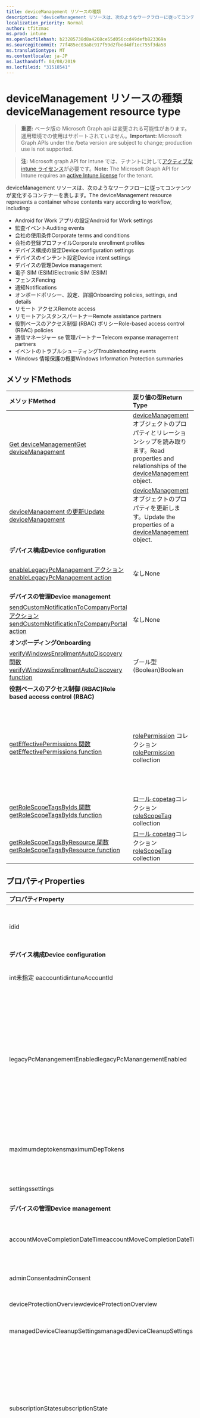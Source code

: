 ```yaml
---
title: deviceManagement リソースの種類
description: 'deviceManagement リソースは、次のようなワークフローに従ってコンテンツが変化するコンテナーを表します。  '
localization_priority: Normal
author: tfitzmac
ms.prod: intune
ms.openlocfilehash: b23285738d8a4268ce55d056ccd49defb823369a
ms.sourcegitcommit: 77f485ec03a8c917f59d2fbed4df1ec755f3da58
ms.translationtype: MT
ms.contentlocale: ja-JP
ms.lasthandoff: 04/08/2019
ms.locfileid: "31518541"
---
```

# <a name="devicemanagement-resource-type"></a><span data-ttu-id="df733-103">deviceManagement リソースの種類</span><span class="sxs-lookup"><span data-stu-id="df733-103">deviceManagement resource type</span></span>

> <span data-ttu-id="df733-104">**重要:** ベータ版の Microsoft Graph api は変更される可能性があります。運用環境での使用はサポートされていません。</span><span class="sxs-lookup"><span data-stu-id="df733-104">**Important:** Microsoft Graph APIs under the /beta version are subject to change; production use is not supported.</span></span>

> <span data-ttu-id="df733-105">**注:** Microsoft graph API for Intune では、テナントに対して[アクティブな intune ライセンス](https://go.microsoft.com/fwlink/?linkid=839381)が必要です。</span><span class="sxs-lookup"><span data-stu-id="df733-105">**Note:** The Microsoft Graph API for Intune requires an [active Intune license](https://go.microsoft.com/fwlink/?linkid=839381) for the tenant.</span></span>

<span data-ttu-id="df733-106">deviceManagement リソースは、次のようなワークフローに従ってコンテンツが変化するコンテナーを表します。</span><span class="sxs-lookup"><span data-stu-id="df733-106">The deviceManagement resource represents a container whose contents vary according to workflow, including:</span></span>  

- <span data-ttu-id="df733-107">Android for Work アプリの設定</span><span class="sxs-lookup"><span data-stu-id="df733-107">Android for Work settings</span></span>
- <span data-ttu-id="df733-108">監査イベント</span><span class="sxs-lookup"><span data-stu-id="df733-108">Auditing events</span></span>
- <span data-ttu-id="df733-109">会社の使用条件</span><span class="sxs-lookup"><span data-stu-id="df733-109">Corporate terms and conditions</span></span> 
- <span data-ttu-id="df733-110">会社の登録プロファイル</span><span class="sxs-lookup"><span data-stu-id="df733-110">Corporate enrollment profiles</span></span>
- <span data-ttu-id="df733-111">デバイス構成の設定</span><span class="sxs-lookup"><span data-stu-id="df733-111">Device configuration settings</span></span>
- <span data-ttu-id="df733-112">デバイスのインテント設定</span><span class="sxs-lookup"><span data-stu-id="df733-112">Device intent settings</span></span>
- <span data-ttu-id="df733-113">デバイスの管理</span><span class="sxs-lookup"><span data-stu-id="df733-113">Device management</span></span>
- <span data-ttu-id="df733-114">電子 SIM (ESIM)</span><span class="sxs-lookup"><span data-stu-id="df733-114">Electronic SIM (ESIM)</span></span>
- <span data-ttu-id="df733-115">フェンス</span><span class="sxs-lookup"><span data-stu-id="df733-115">Fencing</span></span>
- <span data-ttu-id="df733-116">通知</span><span class="sxs-lookup"><span data-stu-id="df733-116">Notifications</span></span>
- <span data-ttu-id="df733-117">オンボードポリシー、設定、詳細</span><span class="sxs-lookup"><span data-stu-id="df733-117">Onboarding policies, settings, and details</span></span>
- <span data-ttu-id="df733-118">リモート アクセス</span><span class="sxs-lookup"><span data-stu-id="df733-118">Remote access</span></span>
- <span data-ttu-id="df733-119">リモートアシスタンスパートナー</span><span class="sxs-lookup"><span data-stu-id="df733-119">Remote assistance partners</span></span>
- <span data-ttu-id="df733-120">役割ベースのアクセス制御 (RBAC) ポリシー</span><span class="sxs-lookup"><span data-stu-id="df733-120">Role-based access control (RBAC) policies</span></span>
- <span data-ttu-id="df733-121">通信マネージャー se 管理パートナー</span><span class="sxs-lookup"><span data-stu-id="df733-121">Telecom expanse management partners</span></span>
- <span data-ttu-id="df733-122">イベントのトラブルシューティング</span><span class="sxs-lookup"><span data-stu-id="df733-122">Troubleshooting events</span></span>
- <span data-ttu-id="df733-123">Windows 情報保護の概要</span><span class="sxs-lookup"><span data-stu-id="df733-123">Windows Information Protection summaries</span></span>

## <a name="methods"></a><span data-ttu-id="df733-124">メソッド</span><span class="sxs-lookup"><span data-stu-id="df733-124">Methods</span></span>
|<span data-ttu-id="df733-125">メソッド</span><span class="sxs-lookup"><span data-stu-id="df733-125">Method</span></span>|<span data-ttu-id="df733-126">戻り値の型</span><span class="sxs-lookup"><span data-stu-id="df733-126">Return Type</span></span>|<span data-ttu-id="df733-127">説明</span><span class="sxs-lookup"><span data-stu-id="df733-127">Description</span></span>|
|:---|:---|:---|
|[<span data-ttu-id="df733-128">Get deviceManagement</span><span class="sxs-lookup"><span data-stu-id="df733-128">Get deviceManagement</span></span>](../api/intune-shared-devicemanagement-get.md)|<span data-ttu-id="df733-129">[deviceManagement](../resources/intune-shared-devicemanagement.md) オブジェクトのプロパティとリレーションシップを読み取ります。</span><span class="sxs-lookup"><span data-stu-id="df733-129">Read properties and relationships of the [deviceManagement](../resources/intune-shared-devicemanagement.md) object.</span></span>|
|[<span data-ttu-id="df733-130">deviceManagement の更新</span><span class="sxs-lookup"><span data-stu-id="df733-130">Update deviceManagement</span></span>](../api/intune-shared-devicemanagement-update.md)|<span data-ttu-id="df733-131">[deviceManagement](../resources/intune-shared-devicemanagement.md) オブジェクトのプロパティを更新します。</span><span class="sxs-lookup"><span data-stu-id="df733-131">Update the properties of a [deviceManagement](../resources/intune-shared-devicemanagement.md) object.</span></span>|
|**<span data-ttu-id="df733-132">デバイス構成</span><span class="sxs-lookup"><span data-stu-id="df733-132">Device configuration</span></span>**|
|[<span data-ttu-id="df733-133">enableLegacyPcManagement アクション</span><span class="sxs-lookup"><span data-stu-id="df733-133">enableLegacyPcManagement action</span></span>](../api/intune-shared-devicemanagement-enablelegacypcmanagement.md)|<span data-ttu-id="df733-134">なし</span><span class="sxs-lookup"><span data-stu-id="df733-134">None</span></span>|<span data-ttu-id="df733-135">まだ文書化されていません</span><span class="sxs-lookup"><span data-stu-id="df733-135">Not yet documented</span></span>|
|**<span data-ttu-id="df733-136">デバイスの管理</span><span class="sxs-lookup"><span data-stu-id="df733-136">Device management</span></span>**|
|[<span data-ttu-id="df733-137">sendCustomNotificationToCompanyPortal アクション</span><span class="sxs-lookup"><span data-stu-id="df733-137">sendCustomNotificationToCompanyPortal action</span></span>](../api/intune-shared-devicemanagement-sendcustomnotificationtocompanyportal.md)|<span data-ttu-id="df733-138">なし</span><span class="sxs-lookup"><span data-stu-id="df733-138">None</span></span>|<span data-ttu-id="df733-139">まだ文書化されていません</span><span class="sxs-lookup"><span data-stu-id="df733-139">Not yet documented</span></span>|
|**<span data-ttu-id="df733-140">オンボーディング</span><span class="sxs-lookup"><span data-stu-id="df733-140">Onboarding</span></span>**|
|[<span data-ttu-id="df733-141">verifyWindowsEnrollmentAutoDiscovery 関数</span><span class="sxs-lookup"><span data-stu-id="df733-141">verifyWindowsEnrollmentAutoDiscovery function</span></span>](../api/intune-shared-devicemanagement-verifywindowsenrollmentautodiscovery.md)|<span data-ttu-id="df733-142">ブール型 (Boolean)</span><span class="sxs-lookup"><span data-stu-id="df733-142">Boolean</span></span>|<span data-ttu-id="df733-143">まだ文書化されていません</span><span class="sxs-lookup"><span data-stu-id="df733-143">Not yet documented</span></span>|
|**<span data-ttu-id="df733-144">役割ベースのアクセス制御 (RBAC)</span><span class="sxs-lookup"><span data-stu-id="df733-144">Role based access control (RBAC)</span></span>**|
|[<span data-ttu-id="df733-145">getEffectivePermissions 関数</span><span class="sxs-lookup"><span data-stu-id="df733-145">getEffectivePermissions function</span></span>](../api/intune-shared-devicemanagement-geteffectivepermissions.md)|<span data-ttu-id="df733-146">[rolePermission](../resources/intune-rbac-rolepermission.md) コレクション</span><span class="sxs-lookup"><span data-stu-id="df733-146">[rolePermission](../resources/intune-rbac-rolepermission.md) collection</span></span>|<span data-ttu-id="df733-147">現在の認証ユーザーの有効なアクセス許可を取得します</span><span class="sxs-lookup"><span data-stu-id="df733-147">Retrieves the effective permissions of the currently authenticated user</span></span>|
|[<span data-ttu-id="df733-148">getRoleScopeTagsByIds 関数</span><span class="sxs-lookup"><span data-stu-id="df733-148">getRoleScopeTagsByIds function</span></span>](../api/intune-shared-devicemanagement-getrolescopetagsbyids.md)|<span data-ttu-id="df733-149">[ロール copetag](../resources/intune-rbac-rolescopetag.md)コレクション</span><span class="sxs-lookup"><span data-stu-id="df733-149">[roleScopeTag](../resources/intune-rbac-rolescopetag.md) collection</span></span>|<span data-ttu-id="df733-150">まだ文書化されていません</span><span class="sxs-lookup"><span data-stu-id="df733-150">Not yet documented</span></span>|
|[<span data-ttu-id="df733-151">getRoleScopeTagsByResource 関数</span><span class="sxs-lookup"><span data-stu-id="df733-151">getRoleScopeTagsByResource function</span></span>](../api/intune-shared-devicemanagement-getrolescopetagsbyresource.md)|<span data-ttu-id="df733-152">[ロール copetag](../resources/intune-rbac-rolescopetag.md)コレクション</span><span class="sxs-lookup"><span data-stu-id="df733-152">[roleScopeTag](../resources/intune-rbac-rolescopetag.md) collection</span></span>|<span data-ttu-id="df733-153">まだ文書化されていません</span><span class="sxs-lookup"><span data-stu-id="df733-153">Not yet documented</span></span>|


## <a name="properties"></a><span data-ttu-id="df733-154">プロパティ</span><span class="sxs-lookup"><span data-stu-id="df733-154">Properties</span></span>
|<span data-ttu-id="df733-155">プロパティ</span><span class="sxs-lookup"><span data-stu-id="df733-155">Property</span></span>|<span data-ttu-id="df733-156">型</span><span class="sxs-lookup"><span data-stu-id="df733-156">Type</span></span>|<span data-ttu-id="df733-157">説明</span><span class="sxs-lookup"><span data-stu-id="df733-157">Description</span></span>|
|:---|:---|:---|
|<span data-ttu-id="df733-158">id</span><span class="sxs-lookup"><span data-stu-id="df733-158">id</span></span>|<span data-ttu-id="df733-159">String</span><span class="sxs-lookup"><span data-stu-id="df733-159">String</span></span>|<span data-ttu-id="df733-160">デバイスに関連付けられている一意の識別子。</span><span class="sxs-lookup"><span data-stu-id="df733-160">Unique identifier associated with the device.</span></span>|
|**<span data-ttu-id="df733-161">デバイス構成</span><span class="sxs-lookup"><span data-stu-id="df733-161">Device configuration</span></span>**|
|<span data-ttu-id="df733-162">int未指定 eaccountid</span><span class="sxs-lookup"><span data-stu-id="df733-162">intuneAccountId</span></span>|<span data-ttu-id="df733-163">Guid</span><span class="sxs-lookup"><span data-stu-id="df733-163">Guid</span></span>|<span data-ttu-id="df733-164">指定したテナントの Intune アカウント ID</span><span class="sxs-lookup"><span data-stu-id="df733-164">Intune Account ID for given tenant</span></span>|
|<span data-ttu-id="df733-165">legacyPcManangementEnabled</span><span class="sxs-lookup"><span data-stu-id="df733-165">legacyPcManangementEnabled</span></span>|<span data-ttu-id="df733-166">Boolean</span><span class="sxs-lookup"><span data-stu-id="df733-166">Boolean</span></span>|<span data-ttu-id="df733-167">このアカウントの非 MDM で管理されているレガシー PC 管理を有効にするプロパティ。</span><span class="sxs-lookup"><span data-stu-id="df733-167">The property to enable Non-MDM managed legacy PC management for this account.</span></span> <span data-ttu-id="df733-168">このプロパティに値を設定するには、 SetExtrusionDirection メソッドを適用します。</span><span class="sxs-lookup"><span data-stu-id="df733-168">This property is read-only.</span></span>|
|<span data-ttu-id="df733-169">maximumdeptokens</span><span class="sxs-lookup"><span data-stu-id="df733-169">maximumDepTokens</span></span>|<span data-ttu-id="df733-170">Int32</span><span class="sxs-lookup"><span data-stu-id="df733-170">Int32</span></span>|<span data-ttu-id="df733-171">テナントごとに許容される DEP トークンの最大数。</span><span class="sxs-lookup"><span data-stu-id="df733-171">Maximum number of DEP tokens allowed per-tenant.</span></span>|
|<span data-ttu-id="df733-172">settings</span><span class="sxs-lookup"><span data-stu-id="df733-172">settings</span></span>|[<span data-ttu-id="df733-173">deviceManagementSettings</span><span class="sxs-lookup"><span data-stu-id="df733-173">deviceManagementSettings</span></span>](../resources/intune-deviceconfig-devicemanagementsettings.md)|<span data-ttu-id="df733-174">アカウント レベルの設定。</span><span class="sxs-lookup"><span data-stu-id="df733-174">Account level settings.</span></span>|
|**<span data-ttu-id="df733-175">デバイスの管理</span><span class="sxs-lookup"><span data-stu-id="df733-175">Device management</span></span>**|
|<span data-ttu-id="df733-176">accountMoveCompletionDateTime</span><span class="sxs-lookup"><span data-stu-id="df733-176">accountMoveCompletionDateTime</span></span>|<span data-ttu-id="df733-177">DateTimeOffset</span><span class="sxs-lookup"><span data-stu-id="df733-177">DateTimeOffset</span></span>|<span data-ttu-id="df733-178">& が、scaleunits 間でテナントデータを移動した日時です。</span><span class="sxs-lookup"><span data-stu-id="df733-178">The date & time when tenant data moved between scaleunits.</span></span>|
|<span data-ttu-id="df733-179">adminConsent</span><span class="sxs-lookup"><span data-stu-id="df733-179">adminConsent</span></span>|[<span data-ttu-id="df733-180">adminConsent</span><span class="sxs-lookup"><span data-stu-id="df733-180">adminConsent</span></span>](../resources/intune-devices-adminconsent.md)|<span data-ttu-id="df733-181">管理者の同意情報。</span><span class="sxs-lookup"><span data-stu-id="df733-181">Admin consent information.</span></span>|
|<span data-ttu-id="df733-182">deviceProtectionOverview</span><span class="sxs-lookup"><span data-stu-id="df733-182">deviceProtectionOverview</span></span>|[<span data-ttu-id="df733-183">deviceProtectionOverview</span><span class="sxs-lookup"><span data-stu-id="df733-183">deviceProtectionOverview</span></span>](../resources/intune-devices-deviceprotectionoverview.md)|<span data-ttu-id="df733-184">デバイス保護の概要。</span><span class="sxs-lookup"><span data-stu-id="df733-184">Device protection overview.</span></span>|
|<span data-ttu-id="df733-185">managedDeviceCleanupSettings</span><span class="sxs-lookup"><span data-stu-id="df733-185">managedDeviceCleanupSettings</span></span>|[<span data-ttu-id="df733-186">managedDeviceCleanupSettings</span><span class="sxs-lookup"><span data-stu-id="df733-186">managedDeviceCleanupSettings</span></span>](../resources/intune-devices-manageddevicecleanupsettings.md)|<span data-ttu-id="df733-187">デバイスクリーンアップルール</span><span class="sxs-lookup"><span data-stu-id="df733-187">Device cleanup rule</span></span>|
|<span data-ttu-id="df733-188">subscriptionState</span><span class="sxs-lookup"><span data-stu-id="df733-188">subscriptionState</span></span>|[<span data-ttu-id="df733-189">devicemanagementsubscriptionstate</span><span class="sxs-lookup"><span data-stu-id="df733-189">deviceManagementSubscriptionState</span></span>](../resources/intune-devices-devicemanagementsubscriptionstate.md)|<span data-ttu-id="df733-190">テナントのモバイル デバイス管理のサブスクリプション状態。</span><span class="sxs-lookup"><span data-stu-id="df733-190">Tenant mobile device management subscription state.</span></span> <span data-ttu-id="df733-191">可能な値は、`pending`、`active`、`warning`、`disabled`、`deleted`、`blocked`、`lockedOut` です。</span><span class="sxs-lookup"><span data-stu-id="df733-191">Possible values are: `pending`, `active`, `warning`, `disabled`, `deleted`, `blocked`, `lockedOut`.</span></span>|
|<span data-ttu-id="df733-192">subscriptions</span><span class="sxs-lookup"><span data-stu-id="df733-192">subscriptions</span></span>|[<span data-ttu-id="df733-193">devicemanagementsubscriptions</span><span class="sxs-lookup"><span data-stu-id="df733-193">deviceManagementSubscriptions</span></span>](../resources/intune-devices-devicemanagementsubscriptions.md)|<span data-ttu-id="df733-194">テナントのサブスクリプション。</span><span class="sxs-lookup"><span data-stu-id="df733-194">Tenant's Subscription.</span></span> <span data-ttu-id="df733-195">可能な値は `none`、`intune`、`office365`、`intunePremium`、`intune_EDU`、`intune_SMB` です。</span><span class="sxs-lookup"><span data-stu-id="df733-195">Possible values are: `none`, `intune`, `office365`, `intunePremium`, `intune_EDU`, `intune_SMB`.</span></span>|
|<span data-ttu-id="df733-196">windowsMalwareOverview</span><span class="sxs-lookup"><span data-stu-id="df733-196">windowsMalwareOverview</span></span>|[<span data-ttu-id="df733-197">windowsMalwareOverview</span><span class="sxs-lookup"><span data-stu-id="df733-197">windowsMalwareOverview</span></span>](../resources/intune-devices-windowsmalwareoverview.md)|<span data-ttu-id="df733-198">windows デバイスのマルウェアの概要。</span><span class="sxs-lookup"><span data-stu-id="df733-198">Malware overview for windows devices.</span></span>|
|**<span data-ttu-id="df733-199">オンボーディング</span><span class="sxs-lookup"><span data-stu-id="df733-199">Onboarding</span></span>**|
|<span data-ttu-id="df733-200">intuneBrand</span><span class="sxs-lookup"><span data-stu-id="df733-200">intuneBrand</span></span>|[<span data-ttu-id="df733-201">intuneBrand</span><span class="sxs-lookup"><span data-stu-id="df733-201">intuneBrand</span></span>](../resources/intune-onboarding-intunebrand.md)|<span data-ttu-id="df733-202">intuneBrand には、会社のポータル アプリケーションとエンド ユーザーの Web ポータルの外観のカスタマイズに使用するデータが含まれています。</span><span class="sxs-lookup"><span data-stu-id="df733-202">intuneBrand contains data which is used in customizing the appearance of the Company Portal applications as well as the end user web portal.</span></span>|

## <a name="relationships"></a><span data-ttu-id="df733-203">リレーションシップ</span><span class="sxs-lookup"><span data-stu-id="df733-203">Relationships</span></span>
|<span data-ttu-id="df733-204">リレーションシップ</span><span class="sxs-lookup"><span data-stu-id="df733-204">Relationship</span></span>|<span data-ttu-id="df733-205">型</span><span class="sxs-lookup"><span data-stu-id="df733-205">Type</span></span>|<span data-ttu-id="df733-206">Description&nbsp;&nbsp;&nbsp;&nbsp;&nbsp;&nbsp;&nbsp;</span><span class="sxs-lookup"><span data-stu-id="df733-206">Description&nbsp;&nbsp;&nbsp;&nbsp;&nbsp;&nbsp;&nbsp;</span></span>|
|:---|:---|:---|
|**<span data-ttu-id="df733-207">Android for Work</span><span class="sxs-lookup"><span data-stu-id="df733-207">Android for Work</span></span>**|
|<span data-ttu-id="df733-208">androidDeviceOwnerEnrollmentProfiles</span><span class="sxs-lookup"><span data-stu-id="df733-208">androidDeviceOwnerEnrollmentProfiles</span></span>|<span data-ttu-id="df733-209">[androidDeviceOwnerEnrollmentProfile](../resources/intune-androidforwork-androiddeviceownerenrollmentprofile.md)コレクション</span><span class="sxs-lookup"><span data-stu-id="df733-209">[androidDeviceOwnerEnrollmentProfile](../resources/intune-androidforwork-androiddeviceownerenrollmentprofile.md) collection</span></span>|<span data-ttu-id="df733-210">Android デバイス所有者登録プロファイルエンティティ。</span><span class="sxs-lookup"><span data-stu-id="df733-210">Android device owner enrollment profile entities.</span></span>|
|<span data-ttu-id="df733-211">androidForWorkAppConfigurationSchemas</span><span class="sxs-lookup"><span data-stu-id="df733-211">androidForWorkAppConfigurationSchemas</span></span>|<span data-ttu-id="df733-212">[androidForWorkAppConfigurationSchema](../resources/intune-androidforwork-androidforworkappconfigurationschema.md) コレクション</span><span class="sxs-lookup"><span data-stu-id="df733-212">[androidForWorkAppConfigurationSchema](../resources/intune-androidforwork-androidforworkappconfigurationschema.md) collection</span></span>|<span data-ttu-id="df733-213">Android for Work アプリの構成スキーマ アイテムのエンティティです。</span><span class="sxs-lookup"><span data-stu-id="df733-213">Android for Work app configuration schema entities.</span></span>|
|<span data-ttu-id="df733-214">androidForWorkEnrollmentProfiles</span><span class="sxs-lookup"><span data-stu-id="df733-214">androidForWorkEnrollmentProfiles</span></span>|<span data-ttu-id="df733-215">[androidForWorkEnrollmentProfile](../resources/intune-androidforwork-androidforworkenrollmentprofile.md) コレクション</span><span class="sxs-lookup"><span data-stu-id="df733-215">[androidForWorkEnrollmentProfile](../resources/intune-androidforwork-androidforworkenrollmentprofile.md) collection</span></span>|<span data-ttu-id="df733-216">Android for Work 登録プロファイルのエンティティです。</span><span class="sxs-lookup"><span data-stu-id="df733-216">Android for Work enrollment profile entities.</span></span>|
|<span data-ttu-id="df733-217">androidForWorkSettings</span><span class="sxs-lookup"><span data-stu-id="df733-217">androidForWorkSettings</span></span>|[<span data-ttu-id="df733-218">androidForWorkSettings</span><span class="sxs-lookup"><span data-stu-id="df733-218">androidForWorkSettings</span></span>](../resources/intune-androidforwork-androidforworksettings.md)|<span data-ttu-id="df733-219">単一の Android for Work 設定エンティティです。</span><span class="sxs-lookup"><span data-stu-id="df733-219">The singleton Android for Work settings entity.</span></span>|
|<span data-ttu-id="df733-220">androidManagedStoreAccountEnterpriseSettings</span><span class="sxs-lookup"><span data-stu-id="df733-220">androidManagedStoreAccountEnterpriseSettings</span></span>|[<span data-ttu-id="df733-221">androidManagedStoreAccountEnterpriseSettings</span><span class="sxs-lookup"><span data-stu-id="df733-221">androidManagedStoreAccountEnterpriseSettings</span></span>](../resources/intune-androidforwork-androidmanagedstoreaccountenterprisesettings.md)|<span data-ttu-id="df733-222">単一の Android 管理ストアアカウントのエンタープライズ設定エンティティ。</span><span class="sxs-lookup"><span data-stu-id="df733-222">The singleton Android managed store account enterprise settings entity.</span></span>|
|<span data-ttu-id="df733-223">androidmanagedstoreappconfigurationschemas</span><span class="sxs-lookup"><span data-stu-id="df733-223">androidManagedStoreAppConfigurationSchemas</span></span>|<span data-ttu-id="df733-224">[androidmanagedstoreappconfigurationschema](../resources/intune-androidforwork-androidmanagedstoreappconfigurationschema.md)コレクション</span><span class="sxs-lookup"><span data-stu-id="df733-224">[androidManagedStoreAppConfigurationSchema](../resources/intune-androidforwork-androidmanagedstoreappconfigurationschema.md) collection</span></span>|<span data-ttu-id="df733-225">Android エンタープライズアプリ構成スキーマエンティティ。</span><span class="sxs-lookup"><span data-stu-id="df733-225">Android Enterprise app configuration schema entities.</span></span>|
|**<span data-ttu-id="df733-226">監査</span><span class="sxs-lookup"><span data-stu-id="df733-226">Auditing</span></span>**|
|<span data-ttu-id="df733-227">auditEvents</span><span class="sxs-lookup"><span data-stu-id="df733-227">auditEvents</span></span>|<span data-ttu-id="df733-228">[auditEvent](../resources/intune-auditing-auditevent.md) コレクション</span><span class="sxs-lookup"><span data-stu-id="df733-228">[auditEvent](../resources/intune-auditing-auditevent.md) collection</span></span>|<span data-ttu-id="df733-229">監査イベント</span><span class="sxs-lookup"><span data-stu-id="df733-229">The Audit Events</span></span>|
|**<span data-ttu-id="df733-230">会社の用語</span><span class="sxs-lookup"><span data-stu-id="df733-230">Company terms</span></span>**|
|<span data-ttu-id="df733-231">termsAndConditions</span><span class="sxs-lookup"><span data-stu-id="df733-231">termsAndConditions</span></span>|<span data-ttu-id="df733-232">[termsAndConditions](../resources/intune-companyterms-termsandconditions.md) コレクション</span><span class="sxs-lookup"><span data-stu-id="df733-232">[termsAndConditions](../resources/intune-companyterms-termsandconditions.md) collection</span></span>|<span data-ttu-id="df733-233">対象の会社のデバイス管理に関連付けられている条項および条件。</span><span class="sxs-lookup"><span data-stu-id="df733-233">The terms and conditions associated with device management of the company.</span></span>|
|**<span data-ttu-id="df733-234">企業の登録</span><span class="sxs-lookup"><span data-stu-id="df733-234">Corporate enrollment</span></span>**|
|<span data-ttu-id="df733-235">enrollmentProfiles</span><span class="sxs-lookup"><span data-stu-id="df733-235">enrollmentProfiles</span></span>|<span data-ttu-id="df733-236">[しました](../resources/intune-enrollment-enrollmentprofile.md)コレクション</span><span class="sxs-lookup"><span data-stu-id="df733-236">[enrollmentProfile](../resources/intune-enrollment-enrollmentprofile.md) collection</span></span>|<span data-ttu-id="df733-237">登録プロファイル。</span><span class="sxs-lookup"><span data-stu-id="df733-237">The enrollment profiles.</span></span>|
|<span data-ttu-id="df733-238">importedAppleDeviceIdentities</span><span class="sxs-lookup"><span data-stu-id="df733-238">importedAppleDeviceIdentities</span></span>|<span data-ttu-id="df733-239">[importedAppleDeviceIdentity](../resources/intune-enrollment-importedappledeviceidentity.md)コレクション</span><span class="sxs-lookup"><span data-stu-id="df733-239">[importedAppleDeviceIdentity](../resources/intune-enrollment-importedappledeviceidentity.md) collection</span></span>|<span data-ttu-id="df733-240">インポートされた Apple デバイスの id です。</span><span class="sxs-lookup"><span data-stu-id="df733-240">The imported Apple device identities.</span></span>|
|<span data-ttu-id="df733-241">importedDeviceIdentities</span><span class="sxs-lookup"><span data-stu-id="df733-241">importedDeviceIdentities</span></span>|<span data-ttu-id="df733-242">[importedDeviceIdentity](../resources/intune-enrollment-importeddeviceidentity.md)コレクション</span><span class="sxs-lookup"><span data-stu-id="df733-242">[importedDeviceIdentity](../resources/intune-enrollment-importeddeviceidentity.md) collection</span></span>|<span data-ttu-id="df733-243">インポートされたデバイス id。</span><span class="sxs-lookup"><span data-stu-id="df733-243">The imported device identities.</span></span>|
|**<span data-ttu-id="df733-244">デバイス構成</span><span class="sxs-lookup"><span data-stu-id="df733-244">Device configuration</span></span>**|
|<span data-ttu-id="df733-245">advancedThreatProtectionOnboardingStateSummary</span><span class="sxs-lookup"><span data-stu-id="df733-245">advancedThreatProtectionOnboardingStateSummary</span></span>|[<span data-ttu-id="df733-246">advancedThreatProtectionOnboardingStateSummary</span><span class="sxs-lookup"><span data-stu-id="df733-246">advancedThreatProtectionOnboardingStateSummary</span></span>](../resources/intune-deviceconfig-advancedthreatprotectiononboardingstatesummary.md)|<span data-ttu-id="df733-247">このアカウントの ATP のオンボード状態の概要の状態。</span><span class="sxs-lookup"><span data-stu-id="df733-247">The summary state of ATP onboarding state for this account.</span></span>|
|<span data-ttu-id="df733-248">cartToClassAssociations</span><span class="sxs-lookup"><span data-stu-id="df733-248">cartToClassAssociations</span></span>|<span data-ttu-id="df733-249">[cartToClassAssociation](../resources/intune-deviceconfig-carttoclassassociation.md)コレクション</span><span class="sxs-lookup"><span data-stu-id="df733-249">[cartToClassAssociation](../resources/intune-deviceconfig-carttoclassassociation.md) collection</span></span>|<span data-ttu-id="df733-250">買い物カゴからクラスへの関連付け。</span><span class="sxs-lookup"><span data-stu-id="df733-250">The Cart To Class Associations.</span></span>|
|<span data-ttu-id="df733-251">deviceCompliancePolicies</span><span class="sxs-lookup"><span data-stu-id="df733-251">deviceCompliancePolicies</span></span>|<span data-ttu-id="df733-252">[deviceCompliancePolicy](../resources/intune-deviceconfig-devicecompliancepolicy.md) コレクション</span><span class="sxs-lookup"><span data-stu-id="df733-252">[deviceCompliancePolicy](../resources/intune-deviceconfig-devicecompliancepolicy.md) collection</span></span>|<span data-ttu-id="df733-253">デバイス コンプライアンス ポリシーです。</span><span class="sxs-lookup"><span data-stu-id="df733-253">The device compliance policies.</span></span>|
|<span data-ttu-id="df733-254">deviceCompliancePolicyDeviceStateSummary</span><span class="sxs-lookup"><span data-stu-id="df733-254">deviceCompliancePolicyDeviceStateSummary</span></span>|[<span data-ttu-id="df733-255">deviceCompliancePolicyDeviceStateSummary</span><span class="sxs-lookup"><span data-stu-id="df733-255">deviceCompliancePolicyDeviceStateSummary</span></span>](../resources/intune-deviceconfig-devicecompliancepolicydevicestatesummary.md)|<span data-ttu-id="df733-256">このアカウントのデバイス コンプライアンスの状態の要約です。</span><span class="sxs-lookup"><span data-stu-id="df733-256">The device compliance state summary for this account.</span></span>|
|<span data-ttu-id="df733-257">deviceCompliancePolicySettingStateSummaries</span><span class="sxs-lookup"><span data-stu-id="df733-257">deviceCompliancePolicySettingStateSummaries</span></span>|<span data-ttu-id="df733-258">[deviceCompliancePolicySettingStateSummary](../resources/intune-deviceconfig-devicecompliancepolicysettingstatesummary.md) コレクション</span><span class="sxs-lookup"><span data-stu-id="df733-258">[deviceCompliancePolicySettingStateSummary](../resources/intune-deviceconfig-devicecompliancepolicysettingstatesummary.md) collection</span></span>|<span data-ttu-id="df733-259">このアカウントにおける、コンプライアンス ポリシーの設定の状態の要約です。</span><span class="sxs-lookup"><span data-stu-id="df733-259">The summary states of compliance policy settings for this account.</span></span>|
|<span data-ttu-id="df733-260">deviceConfigurationConflictSummary</span><span class="sxs-lookup"><span data-stu-id="df733-260">deviceConfigurationConflictSummary</span></span>|<span data-ttu-id="df733-261">[deviceConfigurationConflictSummary](../resources/intune-deviceconfig-deviceconfigurationconflictsummary.md)コレクション</span><span class="sxs-lookup"><span data-stu-id="df733-261">[deviceConfigurationConflictSummary](../resources/intune-deviceconfig-deviceconfigurationconflictsummary.md) collection</span></span>|<span data-ttu-id="df733-262">このアカウントの競合状態にあるポリシーの概要。</span><span class="sxs-lookup"><span data-stu-id="df733-262">Summary of policies in conflict state for this account.</span></span>|
|<span data-ttu-id="df733-263">deviceConfigurationDeviceStateSummaries</span><span class="sxs-lookup"><span data-stu-id="df733-263">deviceConfigurationDeviceStateSummaries</span></span>|[<span data-ttu-id="df733-264">deviceConfigurationDeviceStateSummary</span><span class="sxs-lookup"><span data-stu-id="df733-264">deviceConfigurationDeviceStateSummary</span></span>](../resources/intune-deviceconfig-deviceconfigurationdevicestatesummary.md)|<span data-ttu-id="df733-265">このアカウントにおける、デバイス構成のデバイス状態の要約です。</span><span class="sxs-lookup"><span data-stu-id="df733-265">The device configuration device state summary for this account.</span></span>|
|<span data-ttu-id="df733-266">deviceConfigurationRestrictedAppsViolations</span><span class="sxs-lookup"><span data-stu-id="df733-266">deviceConfigurationRestrictedAppsViolations</span></span>|<span data-ttu-id="df733-267">[restrictedAppsViolation](../resources/intune-deviceconfig-restrictedappsviolation.md)コレクション</span><span class="sxs-lookup"><span data-stu-id="df733-267">[restrictedAppsViolation](../resources/intune-deviceconfig-restrictedappsviolation.md) collection</span></span>|<span data-ttu-id="df733-268">このアカウントの制限されたアプリの違反。</span><span class="sxs-lookup"><span data-stu-id="df733-268">Restricted apps violations for this account.</span></span>|
|<span data-ttu-id="df733-269">deviceConfigurations</span><span class="sxs-lookup"><span data-stu-id="df733-269">deviceConfigurations</span></span>|<span data-ttu-id="df733-270">[deviceConfiguration](../resources/intune-deviceconfig-deviceconfiguration.md) コレクション</span><span class="sxs-lookup"><span data-stu-id="df733-270">[deviceConfiguration](../resources/intune-deviceconfig-deviceconfiguration.md) collection</span></span>|<span data-ttu-id="df733-271">デバイス構成です。</span><span class="sxs-lookup"><span data-stu-id="df733-271">The device configurations.</span></span>|
|<span data-ttu-id="df733-272">deviceConfigurationUserStateSummaries</span><span class="sxs-lookup"><span data-stu-id="df733-272">deviceConfigurationUserStateSummaries</span></span>|[<span data-ttu-id="df733-273">deviceConfigurationUserStateSummary</span><span class="sxs-lookup"><span data-stu-id="df733-273">deviceConfigurationUserStateSummary</span></span>](../resources/intune-deviceconfig-deviceconfigurationuserstatesummary.md)|<span data-ttu-id="df733-274">このアカウントのデバイス構成のユーザー状態の概要。</span><span class="sxs-lookup"><span data-stu-id="df733-274">The device configuration user state summary for this account.</span></span>|
|<span data-ttu-id="df733-275">iosUpdateStatuses</span><span class="sxs-lookup"><span data-stu-id="df733-275">iosUpdateStatuses</span></span>|<span data-ttu-id="df733-276">[iosUpdateDeviceStatus](../resources/intune-deviceconfig-iosupdatedevicestatus.md) コレクション</span><span class="sxs-lookup"><span data-stu-id="df733-276">[iosUpdateDeviceStatus](../resources/intune-deviceconfig-iosupdatedevicestatus.md) collection</span></span>|<span data-ttu-id="df733-277">このアカウントにおける、iOS ソフトウェアの更新のインストール状態です。</span><span class="sxs-lookup"><span data-stu-id="df733-277">The IOS software update installation statuses for this account.</span></span>|
|<span data-ttu-id="df733-278">conditionalaccesssettings</span><span class="sxs-lookup"><span data-stu-id="df733-278">ndesConnectors</span></span>|<span data-ttu-id="df733-279">[ndesconnector](../resources/intune-deviceconfig-ndesconnector.md)コレクション</span><span class="sxs-lookup"><span data-stu-id="df733-279">[ndesConnector](../resources/intune-deviceconfig-ndesconnector.md) collection</span></span>|<span data-ttu-id="df733-280">このアカウントの Ndes コネクタのコレクション。</span><span class="sxs-lookup"><span data-stu-id="df733-280">The collection of Ndes connectors for this account.</span></span>|
|<span data-ttu-id="df733-281">softwareUpdateStatusSummary</span><span class="sxs-lookup"><span data-stu-id="df733-281">softwareUpdateStatusSummary</span></span>|[<span data-ttu-id="df733-282">softwareUpdateStatusSummary</span><span class="sxs-lookup"><span data-stu-id="df733-282">softwareUpdateStatusSummary</span></span>](../resources/intune-deviceconfig-softwareupdatestatussummary.md)|<span data-ttu-id="df733-283">ソフトウェア更新状態の概要です。</span><span class="sxs-lookup"><span data-stu-id="df733-283">The software update status summary.</span></span>|
|**<span data-ttu-id="df733-284">デバイスの目的</span><span class="sxs-lookup"><span data-stu-id="df733-284">Device intent</span></span>**|
|<span data-ttu-id="df733-285">意図的</span><span class="sxs-lookup"><span data-stu-id="df733-285">intents</span></span>|<span data-ttu-id="df733-286">[devicemanagementintent](../resources/intune-deviceintent-devicemanagementintent.md)コレクション</span><span class="sxs-lookup"><span data-stu-id="df733-286">[deviceManagementIntent](../resources/intune-deviceintent-devicemanagementintent.md) collection</span></span>|<span data-ttu-id="df733-287">デバイス管理の目的</span><span class="sxs-lookup"><span data-stu-id="df733-287">The device management intents</span></span>|
|<span data-ttu-id="df733-288">settingdefinitions</span><span class="sxs-lookup"><span data-stu-id="df733-288">settingDefinitions</span></span>|<span data-ttu-id="df733-289">[devicemanagementsettingdefinition](../resources/intune-deviceintent-devicemanagementsettingdefinition.md)コレクション</span><span class="sxs-lookup"><span data-stu-id="df733-289">[deviceManagementSettingDefinition](../resources/intune-deviceintent-devicemanagementsettingdefinition.md) collection</span></span>|<span data-ttu-id="df733-290">デバイス管理の目的の設定の定義</span><span class="sxs-lookup"><span data-stu-id="df733-290">The device management intent setting definitions</span></span>|
|<span data-ttu-id="df733-291">テンプレート</span><span class="sxs-lookup"><span data-stu-id="df733-291">templates</span></span>|<span data-ttu-id="df733-292">[devicemanagementtemplate](../resources/intune-deviceintent-devicemanagementtemplate.md)コレクション</span><span class="sxs-lookup"><span data-stu-id="df733-292">[deviceManagementTemplate](../resources/intune-deviceintent-devicemanagementtemplate.md) collection</span></span>|<span data-ttu-id="df733-293">利用可能なテンプレート</span><span class="sxs-lookup"><span data-stu-id="df733-293">The available templates</span></span>|
|<span data-ttu-id="df733-294">categories</span><span class="sxs-lookup"><span data-stu-id="df733-294">categories</span></span>|<span data-ttu-id="df733-295">[devicemanagementsettingcategory](../resources/intune-deviceintent-devicemanagementsettingcategory.md)コレクション</span><span class="sxs-lookup"><span data-stu-id="df733-295">[deviceManagementSettingCategory](../resources/intune-deviceintent-devicemanagementsettingcategory.md) collection</span></span>|<span data-ttu-id="df733-296">利用可能なカテゴリ</span><span class="sxs-lookup"><span data-stu-id="df733-296">The available categories</span></span>|
|**<span data-ttu-id="df733-297">デバイスの管理</span><span class="sxs-lookup"><span data-stu-id="df733-297">Device management</span></span>**|
|<span data-ttu-id="df733-298">applePushNotificationCertificate</span><span class="sxs-lookup"><span data-stu-id="df733-298">applePushNotificationCertificate</span></span>|[<span data-ttu-id="df733-299">applePushNotificationCertificate</span><span class="sxs-lookup"><span data-stu-id="df733-299">applePushNotificationCertificate</span></span>](../resources/intune-devices-applepushnotificationcertificate.md)|<span data-ttu-id="df733-300">Apple プッシュ通知証明書。</span><span class="sxs-lookup"><span data-stu-id="df733-300">Apple push notification certificate.</span></span>|
|<span data-ttu-id="df733-301">dataSharingConsents</span><span class="sxs-lookup"><span data-stu-id="df733-301">dataSharingConsents</span></span>|<span data-ttu-id="df733-302">[dataSharingConsent](../resources/intune-devices-datasharingconsent.md)コレクション</span><span class="sxs-lookup"><span data-stu-id="df733-302">[dataSharingConsent](../resources/intune-devices-datasharingconsent.md) collection</span></span>|<span data-ttu-id="df733-303">データ共有同意。</span><span class="sxs-lookup"><span data-stu-id="df733-303">Data sharing consents.</span></span>|
|<span data-ttu-id="df733-304">detectedApps</span><span class="sxs-lookup"><span data-stu-id="df733-304">detectedApps</span></span>|<span data-ttu-id="df733-305">[detectedApp](../resources/intune-devices-detectedapp.md) コレクション</span><span class="sxs-lookup"><span data-stu-id="df733-305">[detectedApp](../resources/intune-devices-detectedapp.md) collection</span></span>|<span data-ttu-id="df733-306">デバイスに関連付けられている、検出されたアプリの一覧。</span><span class="sxs-lookup"><span data-stu-id="df733-306">The list of detected apps associated with a device.</span></span>|
|<span data-ttu-id="df733-307">deviceManagementScripts</span><span class="sxs-lookup"><span data-stu-id="df733-307">deviceManagementScripts</span></span>|<span data-ttu-id="df733-308">[devicemanagementscript](../resources/intune-devices-devicemanagementscript.md)コレクション</span><span class="sxs-lookup"><span data-stu-id="df733-308">[deviceManagementScript](../resources/intune-devices-devicemanagementscript.md) collection</span></span>|<span data-ttu-id="df733-309">テナントに関連付けられているデバイス管理スクリプトのリスト。</span><span class="sxs-lookup"><span data-stu-id="df733-309">The list of device management scripts associated with the tenant.</span></span>|
|<span data-ttu-id="df733-310">managedDeviceOverview</span><span class="sxs-lookup"><span data-stu-id="df733-310">managedDeviceOverview</span></span>|[<span data-ttu-id="df733-311">managedDeviceOverview</span><span class="sxs-lookup"><span data-stu-id="df733-311">managedDeviceOverview</span></span>](../resources/intune-devices-manageddeviceoverview.md)|<span data-ttu-id="df733-312">デバイスの概要</span><span class="sxs-lookup"><span data-stu-id="df733-312">Device overview</span></span>|
|<span data-ttu-id="df733-313">managedDevices</span><span class="sxs-lookup"><span data-stu-id="df733-313">managedDevices</span></span>|<span data-ttu-id="df733-314">[managedDevice](../resources/intune-devices-manageddevice.md) コレクション</span><span class="sxs-lookup"><span data-stu-id="df733-314">[managedDevice](../resources/intune-devices-manageddevice.md) collection</span></span>|<span data-ttu-id="df733-315">管理対象デバイスの一覧。</span><span class="sxs-lookup"><span data-stu-id="df733-315">The list of managed devices.</span></span>|
|<span data-ttu-id="df733-316">remoteactionaudits</span><span class="sxs-lookup"><span data-stu-id="df733-316">remoteActionAudits</span></span>|<span data-ttu-id="df733-317">[remoteactionaudit](../resources/intune-devices-remoteactionaudit.md)コレクション</span><span class="sxs-lookup"><span data-stu-id="df733-317">[remoteActionAudit](../resources/intune-devices-remoteactionaudit.md) collection</span></span>|<span data-ttu-id="df733-318">デバイスのリモートアクションの一覧は、テナントに対して監査されます。</span><span class="sxs-lookup"><span data-stu-id="df733-318">The list of device remote action audits with the tenant.</span></span>|
|<span data-ttu-id="df733-319">windowsMalwareInformation</span><span class="sxs-lookup"><span data-stu-id="df733-319">windowsMalwareInformation</span></span>|<span data-ttu-id="df733-320">[windowsMalwareInformation](../resources/intune-devices-windowsmalwareinformation.md)コレクション</span><span class="sxs-lookup"><span data-stu-id="df733-320">[windowsMalwareInformation](../resources/intune-devices-windowsmalwareinformation.md) collection</span></span>|<span data-ttu-id="df733-321">テナント内の影響を受けるマルウェアのリスト。</span><span class="sxs-lookup"><span data-stu-id="df733-321">The list of affected malware in the tenant.</span></span>|
|**<span data-ttu-id="df733-322">登録</span><span class="sxs-lookup"><span data-stu-id="df733-322">Enrollment</span></span>**|
|<span data-ttu-id="df733-323">depOnboardingSettings</span><span class="sxs-lookup"><span data-stu-id="df733-323">depOnboardingSettings</span></span>|<span data-ttu-id="df733-324">[deponboardingsetting](../resources/intune-enrollment-deponboardingsetting.md)コレクション</span><span class="sxs-lookup"><span data-stu-id="df733-324">[depOnboardingSetting](../resources/intune-enrollment-deponboardingsetting.md) collection</span></span>|<span data-ttu-id="df733-325">テナントごとの複数の DEP トークンのコレクション。</span><span class="sxs-lookup"><span data-stu-id="df733-325">This collections of multiple DEP tokens per-tenant.</span></span>|
|<span data-ttu-id="df733-326">importedDeviceIdentities</span><span class="sxs-lookup"><span data-stu-id="df733-326">importedDeviceIdentities</span></span>|<span data-ttu-id="df733-327">[importedDeviceIdentity](../resources/intune-enrollment-importeddeviceidentity.md)コレクション</span><span class="sxs-lookup"><span data-stu-id="df733-327">[importedDeviceIdentity](../resources/intune-enrollment-importeddeviceidentity.md) collection</span></span>|<span data-ttu-id="df733-328">インポートされたデバイス id。</span><span class="sxs-lookup"><span data-stu-id="df733-328">The imported device identities.</span></span>|
|<span data-ttu-id="df733-329">importedWindowsAutopilotDeviceIdentities</span><span class="sxs-lookup"><span data-stu-id="df733-329">importedWindowsAutopilotDeviceIdentities</span></span>|<span data-ttu-id="df733-330">[importedWindowsAutopilotDeviceIdentity](../resources/intune-enrollment-importedwindowsautopilotdeviceidentity.md)コレクション</span><span class="sxs-lookup"><span data-stu-id="df733-330">[importedWindowsAutopilotDeviceIdentity](../resources/intune-enrollment-importedwindowsautopilotdeviceidentity.md) collection</span></span>|<span data-ttu-id="df733-331">インポートされたWindows Autopilot デバイスのコレクション。</span><span class="sxs-lookup"><span data-stu-id="df733-331">Collection of imported Windows autopilot devices.</span></span>|
|<span data-ttu-id="df733-332">importedWindowsAutopilotDeviceIdentityUploads</span><span class="sxs-lookup"><span data-stu-id="df733-332">importedWindowsAutopilotDeviceIdentityUploads</span></span>|<span data-ttu-id="df733-333">[importedWindowsAutopilotDeviceIdentityUpload](../resources/intune-enrollment-importedwindowsautopilotdeviceidentityupload.md)コレクション</span><span class="sxs-lookup"><span data-stu-id="df733-333">[importedWindowsAutopilotDeviceIdentityUpload](../resources/intune-enrollment-importedwindowsautopilotdeviceidentityupload.md) collection</span></span>|<span data-ttu-id="df733-334">Windows 自動操縦デバイスのコレクションをアップロードします。</span><span class="sxs-lookup"><span data-stu-id="df733-334">Collection of Windows autopilot devices upload.</span></span>|
|<span data-ttu-id="df733-335">windowsAutopilotDeploymentProfiles</span><span class="sxs-lookup"><span data-stu-id="df733-335">windowsAutopilotDeploymentProfiles</span></span>|<span data-ttu-id="df733-336">[windowsAutopilotDeploymentProfile](../resources/intune-enrollment-windowsautopilotdeploymentprofile.md)コレクション</span><span class="sxs-lookup"><span data-stu-id="df733-336">[windowsAutopilotDeploymentProfile](../resources/intune-enrollment-windowsautopilotdeploymentprofile.md) collection</span></span>|<span data-ttu-id="df733-337">Windows 自動パイロット展開プロファイル</span><span class="sxs-lookup"><span data-stu-id="df733-337">Windows auto pilot deployment profiles</span></span>|
|<span data-ttu-id="df733-338">windowsAutopilotDeviceIdentities</span><span class="sxs-lookup"><span data-stu-id="df733-338">windowsAutopilotDeviceIdentities</span></span>|<span data-ttu-id="df733-339">[windowsAutopilotDeviceIdentity](../resources/intune-enrollment-windowsautopilotdeviceidentity.md)コレクション</span><span class="sxs-lookup"><span data-stu-id="df733-339">[windowsAutopilotDeviceIdentity](../resources/intune-enrollment-windowsautopilotdeviceidentity.md) collection</span></span>|<span data-ttu-id="df733-340">Windows 自動操縦デバイス id にはコレクションが含まれています。</span><span class="sxs-lookup"><span data-stu-id="df733-340">The Windows autopilot device identities contained collection.</span></span>|
|<span data-ttu-id="df733-341">windowsAutopilotSettings</span><span class="sxs-lookup"><span data-stu-id="df733-341">windowsAutopilotSettings</span></span>|[<span data-ttu-id="df733-342">windowsAutopilotSettings</span><span class="sxs-lookup"><span data-stu-id="df733-342">windowsAutopilotSettings</span></span>](../resources/intune-enrollment-windowsautopilotsettings.md)|<span data-ttu-id="df733-343">Windows 自動操縦アカウントの設定。</span><span class="sxs-lookup"><span data-stu-id="df733-343">The Windows autopilot account settings.</span></span>|
|**<span data-ttu-id="df733-344">埋め込み SIM</span><span class="sxs-lookup"><span data-stu-id="df733-344">Embedded SIM</span></span>**|
|<span data-ttu-id="df733-345">embeddedSIMActivationCodePools</span><span class="sxs-lookup"><span data-stu-id="df733-345">embeddedSIMActivationCodePools</span></span>|<span data-ttu-id="df733-346">[embeddedSIMActivationCodePool](../resources/intune-esim-embeddedsimactivationcodepool.md)コレクション</span><span class="sxs-lookup"><span data-stu-id="df733-346">[embeddedSIMActivationCodePool](../resources/intune-esim-embeddedsimactivationcodepool.md) collection</span></span>|<span data-ttu-id="df733-347">このアカウントによって作成された埋め込み SIM アクティブ化コードプール。</span><span class="sxs-lookup"><span data-stu-id="df733-347">The embedded SIM activation code pools created by this account.</span></span>|
|**<span data-ttu-id="df733-348">フェンス</span><span class="sxs-lookup"><span data-stu-id="df733-348">Fencing</span></span>**|
|<span data-ttu-id="df733-349">managementconditions</span><span class="sxs-lookup"><span data-stu-id="df733-349">managementConditions</span></span>|<span data-ttu-id="df733-350">[managementcondition](../resources/intune-fencing-managementcondition.md)コレクション</span><span class="sxs-lookup"><span data-stu-id="df733-350">[managementCondition](../resources/intune-fencing-managementcondition.md) collection</span></span>|<span data-ttu-id="df733-351">会社のデバイス管理に関連付けられている管理条件。</span><span class="sxs-lookup"><span data-stu-id="df733-351">The management conditions associated with device management of the company.</span></span>|
|<span data-ttu-id="df733-352">managementconditionstatements</span><span class="sxs-lookup"><span data-stu-id="df733-352">managementConditionStatements</span></span>|<span data-ttu-id="df733-353">[managementconditionstatement](../resources/intune-fencing-managementconditionstatement.md)コレクション</span><span class="sxs-lookup"><span data-stu-id="df733-353">[managementConditionStatement](../resources/intune-fencing-managementconditionstatement.md) collection</span></span>|<span data-ttu-id="df733-354">会社のデバイス管理に関連付けられている管理条件ステートメント。</span><span class="sxs-lookup"><span data-stu-id="df733-354">The management condition statements associated with device management of the company.</span></span>|
|**<span data-ttu-id="df733-355">通知</span><span class="sxs-lookup"><span data-stu-id="df733-355">Notifications</span></span>**|
|<span data-ttu-id="df733-356">notificationMessageTemplates</span><span class="sxs-lookup"><span data-stu-id="df733-356">notificationMessageTemplates</span></span>|<span data-ttu-id="df733-357">[notificationMessageTemplate](../resources/intune-notification-notificationmessagetemplate.md) コレクション</span><span class="sxs-lookup"><span data-stu-id="df733-357">[notificationMessageTemplate](../resources/intune-notification-notificationmessagetemplate.md) collection</span></span>|<span data-ttu-id="df733-358">通知メッセージ テンプレート。</span><span class="sxs-lookup"><span data-stu-id="df733-358">The Notification Message Templates.</span></span>|
|**<span data-ttu-id="df733-359">オンボーディング</span><span class="sxs-lookup"><span data-stu-id="df733-359">Onboarding</span></span>**|
|<span data-ttu-id="df733-360">conditionalAccessSettings</span><span class="sxs-lookup"><span data-stu-id="df733-360">conditionalAccessSettings</span></span>|[<span data-ttu-id="df733-361">onPremisesConditionalAccessSettings</span><span class="sxs-lookup"><span data-stu-id="df733-361">onPremisesConditionalAccessSettings</span></span>](../resources/intune-onboarding-onpremisesconditionalaccesssettings.md)|<span data-ttu-id="df733-362">Exchange のオンプレミスでの条件付きアクセス設定。</span><span class="sxs-lookup"><span data-stu-id="df733-362">The Exchange on premises conditional access settings.</span></span> <span data-ttu-id="df733-363">オンプレミスの条件付きアクセスでは、デバイスを登録し、メール アクセスに準拠させる必要があります</span><span class="sxs-lookup"><span data-stu-id="df733-363">On premises conditional access will require devices to be both enrolled and compliant for mail access</span></span>|
|<span data-ttu-id="df733-364">deviceCategories</span><span class="sxs-lookup"><span data-stu-id="df733-364">deviceCategories</span></span>|<span data-ttu-id="df733-365">[deviceCategory](../resources/intune-shared-devicecategory.md) コレクション</span><span class="sxs-lookup"><span data-stu-id="df733-365">[deviceCategory](../resources/intune-shared-devicecategory.md) collection</span></span>|<span data-ttu-id="df733-366">テナントを含むデバイスのカテゴリのリスト。</span><span class="sxs-lookup"><span data-stu-id="df733-366">The list of device categories with the tenant.</span></span>|
|<span data-ttu-id="df733-367">deviceEnrollmentConfigurations</span><span class="sxs-lookup"><span data-stu-id="df733-367">deviceEnrollmentConfigurations</span></span>|<span data-ttu-id="df733-368">[deviceEnrollmentConfiguration](../resources/intune-onboarding-deviceenrollmentconfiguration.md) コレクション</span><span class="sxs-lookup"><span data-stu-id="df733-368">[deviceEnrollmentConfiguration](../resources/intune-onboarding-deviceenrollmentconfiguration.md) collection</span></span>|<span data-ttu-id="df733-369">デバイス登録の構成のリスト</span><span class="sxs-lookup"><span data-stu-id="df733-369">The list of device enrollment configurations</span></span>|
|<span data-ttu-id="df733-370">deviceManagementPartners</span><span class="sxs-lookup"><span data-stu-id="df733-370">deviceManagementPartners</span></span>|<span data-ttu-id="df733-371">[deviceManagementPartner](../resources/intune-onboarding-devicemanagementpartner.md) コレクション</span><span class="sxs-lookup"><span data-stu-id="df733-371">[deviceManagementPartner](../resources/intune-onboarding-devicemanagementpartner.md) collection</span></span>|<span data-ttu-id="df733-372">テナントによって構成されているデバイス管理パートナーのリスト。</span><span class="sxs-lookup"><span data-stu-id="df733-372">The list of Device Management Partners configured by the tenant.</span></span>|
|<span data-ttu-id="df733-373">exchangeConnectors</span><span class="sxs-lookup"><span data-stu-id="df733-373">exchangeConnectors</span></span>|<span data-ttu-id="df733-374">[deviceManagementExchangeConnector](../resources/intune-onboarding-devicemanagementexchangeconnector.md) コレクション</span><span class="sxs-lookup"><span data-stu-id="df733-374">[deviceManagementExchangeConnector](../resources/intune-onboarding-devicemanagementexchangeconnector.md) collection</span></span>|<span data-ttu-id="df733-375">テナントによって構成されている Exchange Connector のリスト。</span><span class="sxs-lookup"><span data-stu-id="df733-375">The list of Exchange Connectors configured by the tenant.</span></span>|
|<span data-ttu-id="df733-376">exchangeOnPremisesPolicies</span><span class="sxs-lookup"><span data-stu-id="df733-376">exchangeOnPremisesPolicies</span></span>|<span data-ttu-id="df733-377">[deviceManagementExchangeOnPremisesPolicy](../resources/intune-onboarding-devicemanagementexchangeonpremisespolicy.md)コレクション</span><span class="sxs-lookup"><span data-stu-id="df733-377">[deviceManagementExchangeOnPremisesPolicy](../resources/intune-onboarding-devicemanagementexchangeonpremisespolicy.md) collection</span></span>|<span data-ttu-id="df733-378">プレミスの Exchange の一覧は、テナントによって構成されたポリシーです。</span><span class="sxs-lookup"><span data-stu-id="df733-378">The list of Exchange On Premisis policies configured by the tenant.</span></span>|
|<span data-ttu-id="df733-379">exchangeOnPremisesPolicy</span><span class="sxs-lookup"><span data-stu-id="df733-379">exchangeOnPremisesPolicy</span></span>|[<span data-ttu-id="df733-380">deviceManagementExchangeOnPremisesPolicy</span><span class="sxs-lookup"><span data-stu-id="df733-380">deviceManagementExchangeOnPremisesPolicy</span></span>](../resources/intune-onboarding-devicemanagementexchangeonpremisespolicy.md)|<span data-ttu-id="df733-381">オンプレミスの Exchange へのモバイルデバイスのアクセスを制御するポリシー</span><span class="sxs-lookup"><span data-stu-id="df733-381">The policy which controls mobile device access to Exchange On Premises</span></span>|
|<span data-ttu-id="df733-382">mobileThreatDefenseConnectors</span><span class="sxs-lookup"><span data-stu-id="df733-382">mobileThreatDefenseConnectors</span></span>|<span data-ttu-id="df733-383">[mobileThreatDefenseConnector](../resources/intune-onboarding-mobilethreatdefenseconnector.md) コレクション</span><span class="sxs-lookup"><span data-stu-id="df733-383">[mobileThreatDefenseConnector](../resources/intune-onboarding-mobilethreatdefenseconnector.md) collection</span></span>|<span data-ttu-id="df733-384">テナントによって構成されている、モバイルの脅威保護コネクタのリスト。</span><span class="sxs-lookup"><span data-stu-id="df733-384">The list of Mobile threat Defense connectors configured by the tenant.</span></span>|
|**<span data-ttu-id="df733-385">リモート アクセス</span><span class="sxs-lookup"><span data-stu-id="df733-385">Remote access</span></span>**|
|<span data-ttu-id="df733-386">userPfxCertificates</span><span class="sxs-lookup"><span data-stu-id="df733-386">userPfxCertificates</span></span>|<span data-ttu-id="df733-387">[userPFXCertificate](../resources/intune-raimportcerts-userpfxcertificate.md)コレクション</span><span class="sxs-lookup"><span data-stu-id="df733-387">[userPFXCertificate](../resources/intune-raimportcerts-userpfxcertificate.md) collection</span></span>|<span data-ttu-id="df733-388">ユーザーに関連付けられている PFX 証明書のコレクション。</span><span class="sxs-lookup"><span data-stu-id="df733-388">Collection of PFX certificates associated with a user.</span></span>|
|**<span data-ttu-id="df733-389">リモートアシスタンス</span><span class="sxs-lookup"><span data-stu-id="df733-389">Remote assistance</span></span>**|
|<span data-ttu-id="df733-390">remoteAssistancePartners</span><span class="sxs-lookup"><span data-stu-id="df733-390">remoteAssistancePartners</span></span>|<span data-ttu-id="df733-391">[remoteAssistancePartner](../resources/intune-remoteassistance-remoteassistancepartner.md) コレクション</span><span class="sxs-lookup"><span data-stu-id="df733-391">[remoteAssistancePartner](../resources/intune-remoteassistance-remoteassistancepartner.md) collection</span></span>|<span data-ttu-id="df733-392">リモート アシスタンス パートナー。</span><span class="sxs-lookup"><span data-stu-id="df733-392">The remote assist partners.</span></span>|
|**<span data-ttu-id="df733-393">役割ベースのアクセス制御 (RBAC)</span><span class="sxs-lookup"><span data-stu-id="df733-393">Role based access control (RBAC)</span></span>**|
|<span data-ttu-id="df733-394">resourceOperations</span><span class="sxs-lookup"><span data-stu-id="df733-394">resourceOperations</span></span>|<span data-ttu-id="df733-395">[resourceOperation](../resources/intune-rbac-resourceoperation.md) コレクション</span><span class="sxs-lookup"><span data-stu-id="df733-395">[resourceOperation](../resources/intune-rbac-resourceoperation.md) collection</span></span>|<span data-ttu-id="df733-396">リソースの操作。</span><span class="sxs-lookup"><span data-stu-id="df733-396">The Resource Operations.</span></span>|
|<span data-ttu-id="df733-397">roleAssignments</span><span class="sxs-lookup"><span data-stu-id="df733-397">roleAssignments</span></span>|<span data-ttu-id="df733-398">[deviceAndAppManagementRoleAssignment](../resources/intune-rbac-deviceandappmanagementroleassignment.md) コレクション</span><span class="sxs-lookup"><span data-stu-id="df733-398">[deviceAndAppManagementRoleAssignment](../resources/intune-rbac-deviceandappmanagementroleassignment.md) collection</span></span>|<span data-ttu-id="df733-399">ロールの割り当て。</span><span class="sxs-lookup"><span data-stu-id="df733-399">The Role Assignments.</span></span>|
|<span data-ttu-id="df733-400">roleDefinitions</span><span class="sxs-lookup"><span data-stu-id="df733-400">roleDefinitions</span></span>|<span data-ttu-id="df733-401">[roleDefinition](../resources/intune-rbac-roledefinition.md) コレクション</span><span class="sxs-lookup"><span data-stu-id="df733-401">[roleDefinition](../resources/intune-rbac-roledefinition.md) collection</span></span>|<span data-ttu-id="df733-402">ロールの定義。</span><span class="sxs-lookup"><span data-stu-id="df733-402">The Role Definitions.</span></span>|
|<span data-ttu-id="df733-403">roleScopeTags</span><span class="sxs-lookup"><span data-stu-id="df733-403">roleScopeTags</span></span>|<span data-ttu-id="df733-404">[ロール copetag](../resources/intune-rbac-rolescopetag.md)コレクション</span><span class="sxs-lookup"><span data-stu-id="df733-404">[roleScopeTag](../resources/intune-rbac-rolescopetag.md) collection</span></span>|<span data-ttu-id="df733-405">役割のスコープタグ。</span><span class="sxs-lookup"><span data-stu-id="df733-405">The Role Scope Tags.</span></span>|
|**<span data-ttu-id="df733-406">電気通信経費管理 (TEM)</span><span class="sxs-lookup"><span data-stu-id="df733-406">Telecom expense management (TEM)</span></span>**|
|<span data-ttu-id="df733-407">telecomExpenseManagementPartners</span><span class="sxs-lookup"><span data-stu-id="df733-407">telecomExpenseManagementPartners</span></span>|<span data-ttu-id="df733-408">[telecomExpenseManagementPartner](../resources/intune-tem-telecomexpensemanagementpartner.md) コレクション</span><span class="sxs-lookup"><span data-stu-id="df733-408">[telecomExpenseManagementPartner](../resources/intune-tem-telecomexpensemanagementpartner.md) collection</span></span>|<span data-ttu-id="df733-409">通信経費の管理パートナー。</span><span class="sxs-lookup"><span data-stu-id="df733-409">The telecom expense management partners.</span></span>|
|**<span data-ttu-id="df733-410">トラブルシューティング</span><span class="sxs-lookup"><span data-stu-id="df733-410">Troubleshooting</span></span>**|
|<span data-ttu-id="df733-411">troubleshootingEvents</span><span class="sxs-lookup"><span data-stu-id="df733-411">troubleshootingEvents</span></span>|<span data-ttu-id="df733-412">[deviceManagementTroubleshootingEvent](../resources/intune-troubleshooting-devicemanagementtroubleshootingevent.md) コレクション</span><span class="sxs-lookup"><span data-stu-id="df733-412">[deviceManagementTroubleshootingEvent](../resources/intune-troubleshooting-devicemanagementtroubleshootingevent.md) collection</span></span>|<span data-ttu-id="df733-413">テナントのトラブルシューティング イベントの一覧です。</span><span class="sxs-lookup"><span data-stu-id="df733-413">The list of troubleshooting events for the tenant.</span></span>|
|**<span data-ttu-id="df733-414">Windows 情報保護</span><span class="sxs-lookup"><span data-stu-id="df733-414">Windows Information Protection</span></span>**|
|<span data-ttu-id="df733-415">intuneBrandingProfiles</span><span class="sxs-lookup"><span data-stu-id="df733-415">intuneBrandingProfiles</span></span>|<span data-ttu-id="df733-416">[intuneBrandingProfile](../resources/intune-wip-intunebrandingprofile.md)コレクション</span><span class="sxs-lookup"><span data-stu-id="df733-416">[intuneBrandingProfile](../resources/intune-wip-intunebrandingprofile.md) collection</span></span>|<span data-ttu-id="df733-417">AAD グループを対象とした Intune ブランド化プロファイル</span><span class="sxs-lookup"><span data-stu-id="df733-417">Intune branding profiles targeted to AAD groups</span></span>|
|<span data-ttu-id="df733-418">windowsInformationProtectionAppLearningSummaries</span><span class="sxs-lookup"><span data-stu-id="df733-418">windowsInformationProtectionAppLearningSummaries</span></span>|<span data-ttu-id="df733-419">[windowsInformationProtectionAppLearningSummary](../resources/intune-wip-windowsinformationprotectionapplearningsummary.md) コレクション</span><span class="sxs-lookup"><span data-stu-id="df733-419">[windowsInformationProtectionAppLearningSummary](../resources/intune-wip-windowsinformationprotectionapplearningsummary.md) collection</span></span>|<span data-ttu-id="df733-420">Windows 情報保護アプリの学習概要。</span><span class="sxs-lookup"><span data-stu-id="df733-420">The windows information protection app learning summaries.</span></span>|
|<span data-ttu-id="df733-421">windowsInformationProtectionNetworkLearningSummaries</span><span class="sxs-lookup"><span data-stu-id="df733-421">windowsInformationProtectionNetworkLearningSummaries</span></span>|<span data-ttu-id="df733-422">[windowsInformationProtectionNetworkLearningSummary](../resources/intune-wip-windowsinformationprotectionnetworklearningsummary.md) コレクション</span><span class="sxs-lookup"><span data-stu-id="df733-422">[windowsInformationProtectionNetworkLearningSummary](../resources/intune-wip-windowsinformationprotectionnetworklearningsummary.md) collection</span></span>|<span data-ttu-id="df733-423">Windows 情報保護ネットワークの学習概要。</span><span class="sxs-lookup"><span data-stu-id="df733-423">The windows information protection network learning summaries.</span></span>|


## <a name="json-representation"></a><span data-ttu-id="df733-424">JSON 表記</span><span class="sxs-lookup"><span data-stu-id="df733-424">JSON Representation</span></span>
<span data-ttu-id="df733-425">以下は、リソースの JSON 表記です。</span><span class="sxs-lookup"><span data-stu-id="df733-425">Here is a JSON representation of the resource.</span></span>
<!-- {
  "blockType": "resource",
  "keyProperty": "id",
  "@odata.type": "microsoft.graph.deviceManagement"
}
-->
``` json
{
  "@odata.type": "#microsoft.graph.deviceManagement",
  "id": "String (identifier)",
  "subscriptionState": "String"
}
```



